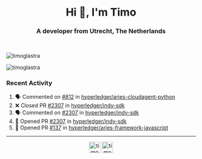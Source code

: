<h1 align="center">Hi 👋, I'm Timo</h1>
<h3 align="center">A developer from Utrecht, The Netherlands</h3>
<br/>
<!-- https://github.com/rahuldkjain/github-profile-readme-generator --!>

<p align="left"><img src="https://github-readme-stats.vercel.app/api?username=timoglastra&show_icons=true&count_private=true&" alt="timoglastra" /></p>

<!--
Github language stats
<p align="left"><img src="https://github-readme-stats.vercel.app/api/top-langs/?username=timoglastra&layout=compact" alt="timoglastra" /><p>
-->

<!-- Codestats language stats -->
<p align="left"><img src="https://codestats-readme.vercel.app/api/top-langs/?username=timoglastra&layout=compact&language_count=12" alt="timoglastra" /><p>  
  
<h3>Recent Activity</h3>

<!--START_SECTION:activity-->
1. 🗣 Commented on [#812](https://github.com/hyperledger/aries-cloudagent-python/issues/812) in [hyperledger/aries-cloudagent-python](https://github.com/hyperledger/aries-cloudagent-python)
2. ❌ Closed PR [#2307](https://github.com/hyperledger/indy-sdk/pull/2307) in [hyperledger/indy-sdk](https://github.com/hyperledger/indy-sdk)
3. 🗣 Commented on [#2307](https://github.com/hyperledger/indy-sdk/issues/2307) in [hyperledger/indy-sdk](https://github.com/hyperledger/indy-sdk)
4. 💪 Opened PR [#2307](https://github.com/hyperledger/indy-sdk/pull/2307) in [hyperledger/indy-sdk](https://github.com/hyperledger/indy-sdk)
5. 💪 Opened PR [#137](https://github.com/hyperledger/aries-framework-javascript/pull/137) in [hyperledger/aries-framework-javascript](https://github.com/hyperledger/aries-framework-javascript)
<!--END_SECTION:activity-->

---

<p align="center">
<a href="https://twitter.com/timoglastra" target="blank"><img align="center" src="https://cdn.jsdelivr.net/npm/simple-icons@3.0.1/icons/twitter.svg" alt="timoglastra" height="30" width="30" /></a>
<a href="https://linkedin.com/in/timoglastra" target="blank"><img align="center" src="https://cdn.jsdelivr.net/npm/simple-icons@3.0.1/icons/linkedin.svg" alt="timoglastra" height="30" width="30" /></a>
</p>



